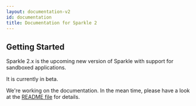 ```yaml
---
layout: documentation-v2
id: documentation
title: Documentation for Sparkle 2
---
```


## Getting Started

Sparkle 2.x is the upcoming new version of Sparkle with support for sandboxed applications.

It is currently in beta.

We're working on the documentation. In the mean time, please have a look at the [README file](https://github.com/sparkle-project/Sparkle/blob/2.x/README.markdown) for details.



